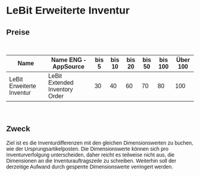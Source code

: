 <style>
body {
    font-family: "Century Gothic", "CenturyGothic", "AppleGothic", sans-serif;
}
</style>

# LeBit Erweiterte Inventur

## Preise

<br>

| Name                                    | Name ENG -AppSource               | bis 5 | bis 10 | bis 20 | bis 50 | bis 100 | Über 100 |
|-----------------------------------------|-----------------------------------|-------|--------|--------|--------|---------|----------|
| LeBit Erweiterte Inventur               | LeBit Extended Inventory Order    | 30    | 40     | 60     | 70     | 80      | 100      |

<br>

## Zweck

Ziel ist es die Inventurdifferenzen mit den gleichen Dimensionswerten zu
buchen, wie der Ursprungsartikelposten. Die Dimensionswerte können sich
pro Inventurverfolgung unterscheiden, daher reicht es teilweise nicht
aus, die Dimensionen an die Inventurauftragszeile zu schreiben.
Weiterhin soll der derzeitige Aufwand durch gesperrte Dimensionswerte
verringert werden.


